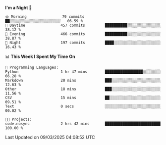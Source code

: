 <!--START_SECTION:waka-->
**I'm a Night 🦉** 

```text
🌞 Morning                79 commits          ██░░░░░░░░░░░░░░░░░░░░░░░   06.59 % 
🌆 Daytime                457 commits         ██████████░░░░░░░░░░░░░░░   38.12 % 
🌃 Evening                466 commits         ██████████░░░░░░░░░░░░░░░   38.87 % 
🌙 Night                  197 commits         ████░░░░░░░░░░░░░░░░░░░░░   16.43 % 
```


📊 **This Week I Spent My Time On** 

```text
💬 Programming Languages: 
Python                   1 hr 47 mins        █████████████████░░░░░░░░   66.28 % 
Markdown                 20 mins             ███░░░░░░░░░░░░░░░░░░░░░░   12.63 % 
Other                    18 mins             ███░░░░░░░░░░░░░░░░░░░░░░   11.56 % 
CSV                      15 mins             ██░░░░░░░░░░░░░░░░░░░░░░░   09.51 % 
Text                     0 secs              ░░░░░░░░░░░░░░░░░░░░░░░░░   00.02 % 

🐱‍💻 Projects: 
code.nosync              2 hrs 42 mins       █████████████████████████   100.00 % 
```


 Last Updated on 09/03/2025 04:08:52 UTC
<!--END_SECTION:waka-->
